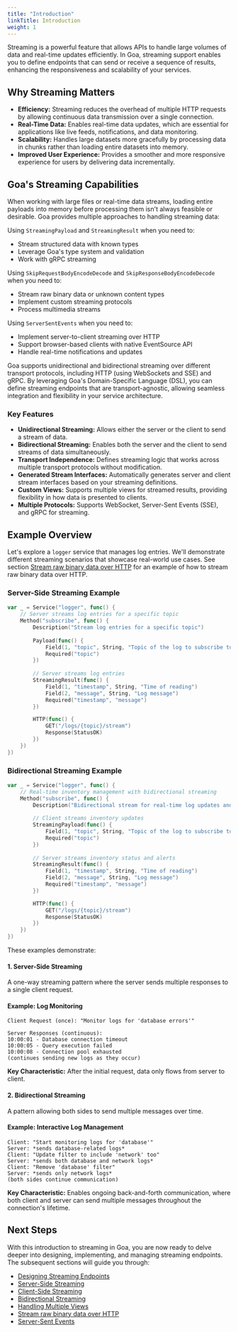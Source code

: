 ```yaml
---
title: "Introduction"
linkTitle: Introduction
weight: 1
---
```


Streaming is a powerful feature that allows APIs to handle large volumes of data
and real-time updates efficiently. In Goa, streaming support enables you to
define endpoints that can send or receive a sequence of results, enhancing the
responsiveness and scalability of your services.

## Why Streaming Matters

- **Efficiency:** Streaming reduces the overhead of multiple HTTP requests by
  allowing continuous data transmission over a single connection.
- **Real-Time Data:** Enables real-time data updates, which are essential for
  applications like live feeds, notifications, and data monitoring.
- **Scalability:** Handles large datasets more gracefully by processing data in
  chunks rather than loading entire datasets into memory.
- **Improved User Experience:** Provides a smoother and more responsive
  experience for users by delivering data incrementally.

## Goa's Streaming Capabilities

When working with large files or real-time data streams, loading entire payloads
into memory before processing them isn't always feasible or desirable. Goa
provides multiple approaches to handling streaming data:

Using `StreamingPayload` and `StreamingResult` when you need to:

- Stream structured data with known types
- Leverage Goa's type system and validation
- Work with gRPC streaming

Using `SkipRequestBodyEncodeDecode` and `SkipResponseBodyEncodeDecode` when you
need to:

- Stream raw binary data or unknown content types
- Implement custom streaming protocols
- Process multimedia streams

Using `ServerSentEvents` when you need to:

- Implement server-to-client streaming over HTTP
- Support browser-based clients with native EventSource API
- Handle real-time notifications and updates

Goa supports unidirectional and bidirectional streaming over different transport
protocols, including HTTP (using WebSockets and SSE) and gRPC. By leveraging Goa's
Domain-Specific Language (DSL), you can define streaming endpoints that are
transport-agnostic, allowing seamless integration and flexibility in your
service architecture.

### Key Features

- **Unidirectional Streaming:** Allows either the server or the client to send a stream of data.
- **Bidirectional Streaming:** Enables both the server and the client to send streams of data simultaneously.
- **Transport Independence:** Defines streaming logic that works across multiple transport protocols without modification.
- **Generated Stream Interfaces:** Automatically generates server and client stream interfaces based on your streaming definitions.
- **Custom Views:** Supports multiple views for streamed results, providing flexibility in how data is presented to clients.
- **Multiple Protocols:** Supports WebSocket, Server-Sent Events (SSE), and gRPC for streaming.

## Example Overview

Let's explore a `logger` service that manages log entries. We'll demonstrate
different streaming scenarios that showcase real-world use cases. See section
[Stream raw binary data over HTTP](./7-raw-binary) for an example of how to
stream raw binary data over HTTP.

### Server-Side Streaming Example

```go
var _ = Service("logger", func() {
    // Server streams log entries for a specific topic
    Method("subscribe", func() {
        Description("Stream log entries for a specific topic")
        
        Payload(func() {
            Field(1, "topic", String, "Topic of the log to subscribe to")
            Required("topic")
        })
        
        // Server streams log entries
        StreamingResult(func() {
            Field(1, "timestamp", String, "Time of reading")
            Field(2, "message", String, "Log message")
            Required("timestamp", "message")
        })

        HTTP(func() {
            GET("/logs/{topic}/stream")
            Response(StatusOK)
        })
    })
})
```

### Bidirectional Streaming Example

```go
var _ = Service("logger", func() {
    // Real-time inventory management with bidirectional streaming
    Method("subscribe", func() {
        Description("Bidirectional stream for real-time log updates and topic management")
        
        // Client streams inventory updates
        StreamingPayload(func() {
            Field(1, "topic", String, "Topic of the log to subscribe to")
            Required("topic")
        })
        
        // Server streams inventory status and alerts
        StreamingResult(func() {
            Field(1, "timestamp", String, "Time of reading")
            Field(2, "message", String, "Log message")
            Required("timestamp", "message")
        })

        HTTP(func() {
            GET("/logs/{topic}/stream")
            Response(StatusOK)
        })
    })
})
```

These examples demonstrate:

#### 1. Server-Side Streaming

A one-way streaming pattern where the server sends multiple responses to a single client request.

#### Example: Log Monitoring
    Client Request (once): "Monitor logs for 'database errors'"
    
    Server Responses (continuous):
    10:00:01 - Database connection timeout
    10:00:05 - Query execution failed
    10:00:08 - Connection pool exhausted
    (continues sending new logs as they occur)

**Key Characteristic:** After the initial request, data only flows from server to client.

#### 2. Bidirectional Streaming
A pattern allowing both sides to send multiple messages over time.

#### Example: Interactive Log Management
    Client: "Start monitoring logs for 'database'"
    Server: *sends database-related logs*
    Client: "Update filter to include 'network' too"
    Server: *sends both database and network logs*
    Client: "Remove 'database' filter"
    Server: *sends only network logs*
    (both sides continue communication)

**Key Characteristic:** Enables ongoing back-and-forth communication, where both
  client and server can send multiple messages throughout the connection's
  lifetime.

## Next Steps

With this introduction to streaming in Goa, you are now ready to delve deeper
into designing, implementing, and managing streaming endpoints. The subsequent
sections will guide you through:

- [Designing Streaming Endpoints](./2-designing)
- [Server-Side Streaming](./3-server-side)
- [Client-Side Streaming](./4-client-side)
- [Bidirectional Streaming](./5-bidirectional)
- [Handling Multiple Views](./6-views)
- [Stream raw binary data over HTTP](./7-raw-binary)
- [Server-Sent Events](./8-sse)
